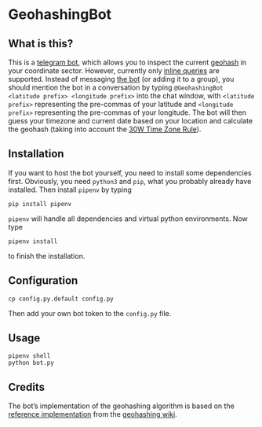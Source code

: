 # GeohashingBot

## What is this?

This is a [telegram bot](https://telegram.org/blog/bot-revolution), which allows you to inspect the current [geohash](http://wiki.xkcd.com/geohashing) in your coordinate sector. However, currently only [inline queries](https://core.telegram.org/bots/inline) are supported. Instead of messaging [the bot](https://t.me/GeohashingBot) (or adding it to a group), you should mention the bot in a conversation by typing `@GeohashingBot <latitude prefix> <longitude prefix>` into the chat window, with `<latitude prefix>` representing the pre-commas of your latitude and `<longitude prefix>` representing the pre-commas of your longitude. The bot will then guess your timezone and current date based on your location and calculate the geohash (taking into account the [30W Time Zone Rule](http://wiki.xkcd.com/geohashing/30W)).

## Installation

If you want to host the bot yourself, you need to install some dependencies first. Obviously, you need `python3` and `pip`, what you probably already have installed. Then install `pipenv` by typing

	pip install pipenv

`pipenv` will handle all dependencies and virtual python environments. Now type

	pipenv install

to finish the installation.

## Configuration

	cp config.py.default config.py

Then add your own bot token to the `config.py` file.

## Usage

	pipenv shell
	python bot.py

## Credits

The bot’s implementation of the geohashing algorithm is based on the [reference implementation](http://wiki.xkcd.com/geohashing/Implementations/Libraries/Python) from the [geohashing wiki](http://wiki.xkcd.com/geohashing).
